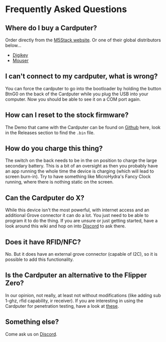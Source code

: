 # Frequently Asked Questions

## Where do I buy a Cardputer?

Order directly from the [M5Stack website][m5stack-shop]. Or one of their global distributors below...

- [Digikey](https://www.digikey.com/en/products/detail/m5stack-technology-co-ltd/K132/21702610)
- [Mouser](https://www.mouser.com/ProductDetail/M5Stack/K132)

## I can't connect to my cardputer, what is wrong?

You can force the cardputer to go into the bootloader by holding the button BtnG0 on the back of the Cardputer while you plug the USB into your computer. Now you should be able to see it on a COM port again.

## How can I reset to the stock firmware?

The Demo that came with the Cardputer can be found on [Github][userdemo] here, look in the Releases section to find the `.bin` file.

## How do you charge this thing?

The switch on the back needs to be in the on position to charge the large secondary battery. This is a bit of an oversight as then you probably have an app running the whole time the device is charging (which will lead to screen burn-in). Try to have something like MicroHydra's Fancy Clock running, where there is nothing static on the screen.

## Can the Cardputer do X?

While this device isn't the most powerful, with internet access and an additional Grove connector it can do a lot. You just need to be able to program it to do the thing. If you are unsure or just getting started, have a look around this wiki and hop on into [Discord][] to ask there.

## Does it have RFID/NFC?

No. But it does have an external grove connector (capable of I2C), so it is possible to add this functionality.

## Is the Cardputer an alternative to the Flipper Zero?

In our opinion, not really, at least not without modifications (like adding sub 1-ghz, rfid capability, ir receiver). If you are interesting in using the Cardputer for penetration testing, have a look at [these][pentesting].

## Something else?

Come ask us on [Discord][].


[Discord]: https://discord.com/invite/GJW8kYYJCg
[m5stack-shop]: https://shop.m5stack.com/products/m5stack-cardputer-kit-w-m5stamps3
[userdemo]: https://github.com/m5stack/M5Cardputer-UserDemo
[pentesting]: /firmware.html#pentesting-firmware